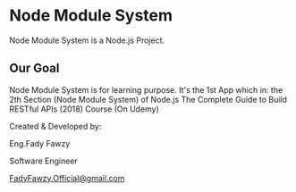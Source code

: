 # Node Module System

Node Module System is a Node.js Project.

## Our Goal

Node Module System is for learning purpose.
It's the 1st App which in:
the 2th Section (Node Module System)
of Node.js The Complete Guide to Build RESTful APIs (2018) Course (On Udemy)

Created & Developed by:

Eng.Fady Fawzy

Software Engineer

FadyFawzy.Official@gmail.com
